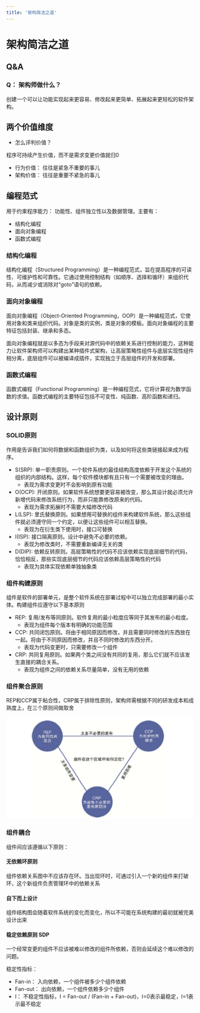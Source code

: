 ```yaml
---
title: '架构简洁之道'
---
```


# 架构简洁之道

## Q&A

### Q： 架构师做什么？

创建一个可以让功能实现起来更容易、修改起来更简单、拓展起来更轻松的软件架构。

## 两个价值维度

- 怎么评判价值？

程序可持续产生价值，而不是需求变更价值就归0

- 行为价值： 往往是紧急不重要的事儿
- 架构价值： 往往是重要不紧急的事儿

## 编程范式

用于约束程序能力： 功能性、组件独立性以及数据管理。主要有：
- 结构化编程
- 面向对象编程
- 函数式编程

### 结构化编程

结构化编程（Structured Programming）是一种编程范式，旨在提高程序的可读性、可维护性和可靠性。它通过使用控制结构（如顺序、选择和循环）来组织代码，从而减少或消除对“goto”语句的依赖。

### 面向对象编程

面向对象编程（Object-Oriented Programming，OOP）是一种编程范式，它使用对象和类来组织代码。对象是类的实例，类是对象的模板。面向对象编程的主要特征包括封装、继承和多态。

面向对象编程就是以多态为手段来对源代码中的依赖关系进行控制的能力，这种能力让软件架构师可以构建出某种插件式架构，让高层策略性组件与底层实现性组件相分离，底层组件可以被编译成插件，实现独立于高层组件的开发和部署。


### 函数式编程

函数式编程（Functional Programming）是一种编程范式，它将计算视为数学函数的求值。函数式编程的主要特征包括不可变性、纯函数、高阶函数和递归。

## 设计原则

### SOLID原则

作用是告诉我们如何将数据和函数组织为类，以及如何将这些类链接起来成为程序。

- S(SRP): 单一职责原则。一个软件系统的最佳结构高度依赖于开发这个系统的组织的内部结构。这样，每个软件模块都有且只有一个需要被改变的理由。
    - 表现为需求变更时不会影响到原有功能
- O(OCP): 开闭原则。如果软件系统想要更容易被改变，那么其设计就必须允许新增代码来修改系统行为，而非只能靠修改原来的代码。
    - 表现为需求拓展时不需要大幅修改代码
- L(LSP): 里氏替换原则。如果想用可替换的组件来构建软件系统，那么这些组件就必须遵守同一个约定，以便让这些组件可以相互替换。
    - 表现为在衍生类下使用时，接口可替换
- I(ISP): 接口隔离原则。设计中避免不必要的依赖。
    - 表现为修改类时，不需要重新编译无关的类
- D(DIP): 依赖反转原则。高层策略性的代码不应该依赖实现底层细节的代码，恰恰相反，那些实现底层细节的代码应该依赖高层策略性的代码
    - 表现为具体实现依赖单独抽象类

### 组件构建原则

组件是软件的部署单元，是整个软件系统在部署过程中可以独立完成部署的最小实体。构建组件应遵守以下基本原则

- REP: 复用/发布等同原则。软件复用的最小粒度应等同于其发布的最小粒度。
    - 表现为组件每个版本有明确的功能范围
- CCP: 共同闭包原则。将由于相同原因而修改，并且需要同时修改的东西放在一起。将由于不同原因而修改，并且不同时修改的东西分开。
    - 表现为代码变更时，只需要修改一个组件
- CRP: 共同复用原则。如果两个类之间没有共同的复用，那么它们就不应该发生直接的耦合关系。
    - 表现为组件之间的依赖关系尽量简单，没有无用的依赖

### 组件聚合原则

REP和CCP属于粘合性，CRP属于排除性原则，架构师需根据不同的研发成本和成熟度上，在三个原则间做取舍

![alt text](./image/组件聚合原则的张力图.png)

### 组件耦合

组件间应该遵循以下原则：

#### 无依赖环原则

组件依赖关系图中不应该存在环。当出现环时，可通过引入一个新的组件来打破环，这个新组件负责管理环中的依赖关系

#### 自下而上设计

组件结构图会随着软件系统的变化而变化，所以不可能在系统构建的最初就被完美设计出来

#### 稳定依赖原则 SDP

一个经常变更的组件不应该被难以修改的组件所依赖，否则会延续这个难以修改的问题。

稳定性指标：
- Fan-in： 入向依赖，一个组件被多少个组件依赖
- Fan-out： 出向依赖，一个组件依赖多少个组件
- I： 不稳定性指标，I = Fan-out / (Fan-in + Fan-out)，I=0表示最稳定，I=1表示最不稳定


